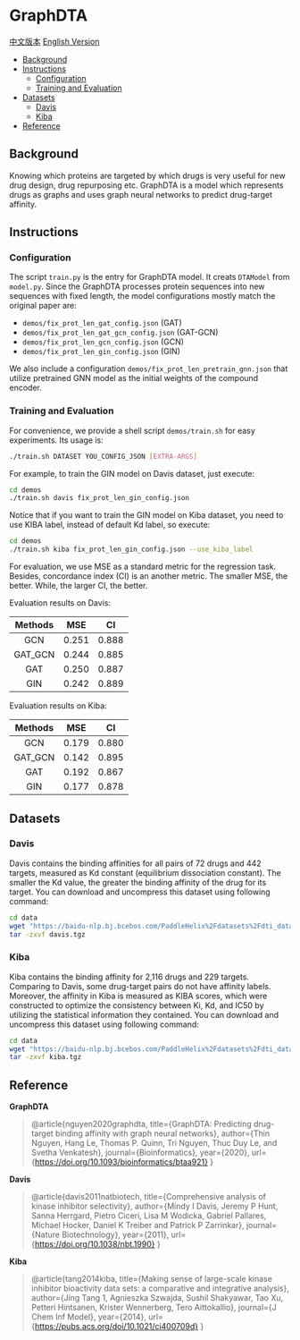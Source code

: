 # GraphDTA

[中文版本](./README_cn.md) [English Version](./README.md)

* [Background](#background)
* [Instructions](#instructions)
    * [Configuration](#configuration)
    * [Training and Evaluation](#train-and-evaluation)
* [Datasets](#datasets)
    * [Davis](#davis)
    * [Kiba](#kiba)
* [Reference](#reference)

## Background
Knowing which proteins are targeted by which drugs is very useful for new drug design, drug repurposing etc. GraphDTA is a model which represents drugs as graphs and uses graph neural networks to predict drug-target affinity.

## Instructions

### Configuration

The script `train.py` is the entry for GraphDTA model. It creats `DTAModel` from `model.py`. Since the GraphDTA processes protein sequences into new sequences with fixed length, the model configurations mostly match the original paper are:

* `demos/fix_prot_len_gat_config.json` (GAT)
* `demos/fix_prot_len_gat_gcn_config.json` (GAT-GCN)
* `demos/fix_prot_len_gcn_config.json` (GCN)
* `demos/fix_prot_len_gin_config.json` (GIN)

We also include a configuration `demos/fix_prot_len_pretrain_gnn.json` that utilize pretrained GNN model as the initial weights of the compound encoder.

### Training and Evaluation

For convenience, we provide a shell script `demos/train.sh` for easy experiments.
Its usage is:

```sh
./train.sh DATASET YOU_CONFIG_JSON [EXTRA-ARGS]
```

For example, to train the GIN model on Davis dataset, just execute:

```sh
cd demos
./train.sh davis fix_prot_len_gin_config.json
```

Notice that if you want to train the GIN model on Kiba dataset, you need to use KIBA label, instead of default Kd label, so execute:

```sh
cd demos
./train.sh kiba fix_prot_len_gin_config.json --use_kiba_label
```

For evaluation, we use MSE as a standard metric for the regression task. Besides, concordance index (CI) is an another metric. The smaller MSE, the better. While, the larger CI, the better.

Evaluation results on Davis:

| Methods      |  MSE       | CI        |
| :--:         | :--:       | :--:      |
| GCN          | 0.251      | 0.888     |
| GAT_GCN      | 0.244      | 0.885     |
| GAT          | 0.250      | 0.887     |
| GIN          | 0.242      | 0.889     |

Evaluation results on Kiba:

| Methods      |  MSE       | CI        |
| :--:         | :--:       | :--:      |
| GCN          | 0.179      | 0.880     |
| GAT_GCN      | 0.142      | 0.895     |
| GAT          | 0.192      | 0.867     |
| GIN          | 0.177      | 0.878     |

## Datasets

### Davis

Davis contains the binding affinities for all pairs of 72 drugs and 442 targets, measured as Kd constant (equilibrium dissociation constant). The smaller the Kd value, the greater the binding affinity of the drug for its target. You can download and uncompress this dataset using following command:

```sh
cd data
wget "https://baidu-nlp.bj.bcebos.com/PaddleHelix%2Fdatasets%2Fdti_datasets%2Fdavis.tgz" -O davis.tgz
tar -zxvf davis.tgz
```

### Kiba

Kiba contains the binding affinity for 2,116 drugs and 229 targets. Comparing to Davis, some drug-target pairs do not have affinity labels. Moreover, the affinity in Kiba is measured as KIBA scores, which were constructed to optimize the consistency between Ki, Kd, and IC50 by utilizing the statistical information they contained. You can download and uncompress this dataset using following command:

```sh
cd data
wget "https://baidu-nlp.bj.bcebos.com/PaddleHelix%2Fdatasets%2Fdti_datasets%2Fkiba.tgz" -O kiba.tgz
tar -zxvf kiba.tgz
```

## Reference

**GraphDTA**
> @article{nguyen2020graphdta,
  title={GraphDTA: Predicting drug-target binding affinity with graph neural networks},
  author={Thin Nguyen, Hang Le, Thomas P. Quinn, Tri Nguyen, Thuc Duy Le, and Svetha Venkatesh},
  journal={Bioinformatics},
  year={2020},
  url={https://doi.org/10.1093/bioinformatics/btaa921}
}

**Davis**
>@article{davis2011natbiotech,
  title={Comprehensive analysis of kinase inhibitor selectivity},
  author={Mindy I Davis, Jeremy P Hunt, Sanna Herrgard, Pietro Ciceri, Lisa M Wodicka, Gabriel Pallares, Michael Hocker, Daniel K Treiber and Patrick P Zarrinkar},
  journal={Nature Biotechnology},
  year={2011},
  url={https://doi.org/10.1038/nbt.1990}
}

**Kiba**
>@article{tang2014kiba,
  title={Making sense of large-scale kinase inhibitor bioactivity data sets: a comparative and integrative analysis},
  author={Jing Tang 1, Agnieszka Szwajda, Sushil Shakyawar, Tao Xu, Petteri Hintsanen, Krister Wennerberg, Tero Aittokallio},
  journal={J Chem Inf Model},
  year={2014},
  url={https://pubs.acs.org/doi/10.1021/ci400709d}
}
